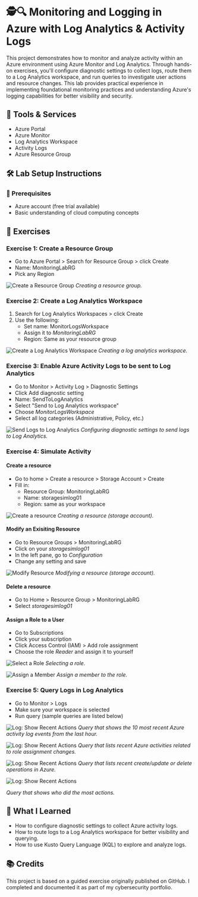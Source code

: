 # 🕵️🔍 Monitoring and Logging in Azure with Log Analytics & Activity Logs

This project demonstrates how to monitor and analyze activity within an Azure environment using Azure Monitor and Log Analytics. Through hands-on exercises, you'll configure diagnostic settings to collect logs, route them to a Log Analytics workspace, and run queries to investigate user actions and resource changes. This lab provides practical experience in implementing foundational monitoring practices and understanding Azure's logging capabilities for better visibility and security.

## 🧰 Tools & Services

- Azure Portal
- Azure Monitor
- Log Analytics Workspace
- Activity Logs
- Azure Resource Group

## 🛠 Lab Setup Instructions
### 🔑 Prerequisites

- Azure account (free trial available)
- Basic understanding of cloud computing concepts

## 🧪 Exercises

### Exercise 1: Create a Resource Group

- Go to Azure Portal > Search for Resource Group > click Create
- Name: MonitoringLabRG
- Pick any Region

![Create a Resource Group](Images/create-resource-group.png)
*Creating a resource group.*

### Exercise 2: Create a Log Analytics Workspace
1. Search for Log Analytics Workspaces > click Create
2. Use the following:
   - Set name: MonitorLogsWorkspace
   - Assign it to *MonitoringLabRG*
   - Region: Same as your resource group

![Create a Log Analytics Workspace](Images/create-log-analytics-workspace.png)
*Creating a log analytics workspace.*

### Exercise 3: Enable Azure Activity Logs to be sent to Log Analytics
- Go to Monitor > Activity Log > Diagnostic Settings
- Click Add diagnostic setting
- Name: SendToLogAnalytics
- Select "Send to Log Analytics workspace"
- Choose *MonitorLogsWorkspace*
- Select all log categories (Administrative, Policy, etc.)
  
![Send Logs to Log Analytics](Images/diagnostic-settings.png)
*Configuring diagnostic settings to send logs to Log Analytics.*

### Exercise 4: Simulate Activity

#### Create a resource
- Go to home > Create a resource > Storage Account > Create
- Fill in:
  - Resource Group: MonitoringLabRG
  - Name: storagesimlog01
  - Region: same as your workspace

![Create a resource](Images/create-storage-accoount.png)
*Creating a resource (storage account).*

#### Modify an Exisiting Resource
- Go to Resource Groups > MonitoringLabRG
- Click on your *storagesimlog01*
- In the left pane, go to *Configuration*
- Change any setting and save

![Modify Resource](Images/storage-account-config.png)
*Modifying a resource (storage account).*

#### Delete a resource
- Go to Home > Resource Group > MonitoringLabRG
- Select *storagesimlog01*

#### Assign a Role to a User
- Go to Subscriptions
- Click your subscription
- Click Access Control (IAM) > Add role assignment
- Choose the role *Reader* and assign it to yourself

![Select a Role](Images/add-role-assignment.png)
*Selecting a role.*

![Assign a Member](Images/add-role-assignment-2.png)
*Assign a member to the role.*

### Exercise 5: Query Logs in Log Analytics
- Go to Monitor > Logs
- Make sure your workspace is selected
- Run query (sample queries are listed below)
  
![Log: Show Recent Actions](Images/log_show_recent_actions.png)
*Query that shows the 10 most recent Azure activity log events from the last hour.*

![Log: Show Recent Actions](Images/log_role_change.png)
*Query that lists recent Azure activities related to role assignment changes.*

![Log: Show Recent Actions](Images/log_storage_account.png)
*Query that lists recent create/update or delete operations in Azure.*

![Log: Show Recent Actions](Images/log_user_summary.png)

*Query that shows who did the most actions.*

## 🧠 What I Learned
- How to configure diagnostic settings to collect Azure activity logs.
- How to route logs to a Log Analytics workspace for better visibility and querying.
- How to use Kusto Query Language (KQL) to explore and analyze logs.

## 📚 Credits

This project is based on a guided exercise originally published on GitHub. I completed and documented it as part of my cybersecurity portfolio.
